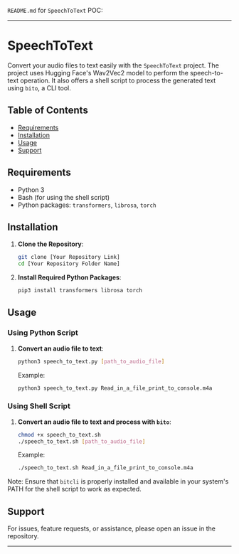 `README.md` for `SpeechToText` POC:

---

# SpeechToText

Convert your audio files to text easily with the `SpeechToText` project. The project uses Hugging Face's Wav2Vec2 model to perform the speech-to-text operation. It also offers a shell script to process the generated text using `bito`, a CLI tool.

## Table of Contents
- [Requirements](#requirements)
- [Installation](#installation)
- [Usage](#usage)
- [Support](#support)

## Requirements

- Python 3
- Bash (for using the shell script)
- Python packages: `transformers`, `librosa`, `torch`

## Installation

1. **Clone the Repository**:
    ```bash
    git clone [Your Repository Link]
    cd [Your Repository Folder Name]
    ```

2. **Install Required Python Packages**:
    ```bash
    pip3 install transformers librosa torch
    ```

## Usage

### Using Python Script

1. **Convert an audio file to text**:
    ```bash
    python3 speech_to_text.py [path_to_audio_file]
    ```
    Example:
    ```bash
    python3 speech_to_text.py Read_in_a_file_print_to_console.m4a
    ```

### Using Shell Script

1. **Convert an audio file to text and process with `bito`**:
    ```bash
    chmod +x speech_to_text.sh
    ./speech_to_text.sh [path_to_audio_file]
    ```
    Example:
    ```bash
    ./speech_to_text.sh Read_in_a_file_print_to_console.m4a
    ```

Note: Ensure that `bitcli` is properly installed and available in your system's PATH for the shell script to work as expected.

## Support

For issues, feature requests, or assistance, please open an issue in the repository.

---

